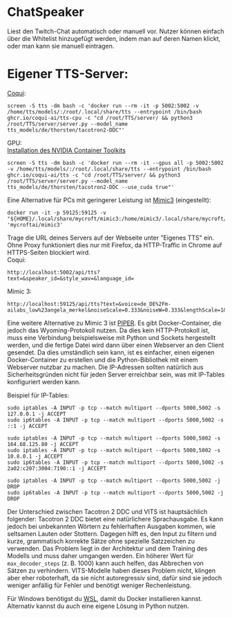# ChatSpeaker
Liest den Twitch-Chat automatisch oder manuell vor. Nutzer können einfach über die Whitelist hinzugefügt werden, indem man auf deren Namen klickt, oder man kann sie manuell eintragen.

# Eigener TTS-Server:
[Coqui](https://github.com/coqui-ai/TTS):
```
screen -S tts -dm bash -c 'docker run --rm -it -p 5002:5002 -v /home/tts/models/:/root/.local/share/tts --entrypoint /bin/bash ghcr.io/coqui-ai/tts-cpu -c "cd /root/TTS/server/ && python3 /root/TTS/server/server.py --model_name tts_models/de/thorsten/tacotron2-DDC"'
```
GPU:  
[Installation des NVIDIA Container Toolkits](https://docs.nvidia.com/datacenter/cloud-native/container-toolkit/latest/install-guide.html)
```
screen -S tts -dm bash -c 'docker run --rm -it --gpus all -p 5002:5002 -v /home/tts/models/:/root/.local/share/tts --entrypoint /bin/bash ghcr.io/coqui-ai/tts -c "cd /root/TTS/server/ && python3 /root/TTS/server/server.py --model_name tts_models/de/thorsten/tacotron2-DDC --use_cuda true"'
```
Eine Alternative für PCs mit geringerer Leistung ist [Mimic3](https://github.com/MycroftAI/mimic3) (eingestellt):
```
docker run -it -p 59125:59125 -v "${HOME}/.local/share/mycroft/mimic3:/home/mimic3/.local/share/mycroft/mimic3" 'mycroftai/mimic3'
```
Trage die URL deines Servers auf der Webseite unter "Eigenes TTS" ein. Ohne Proxy funktioniert dies nur mit Firefox, da HTTP-Traffic in Chrome auf HTTPS-Seiten blockiert wird.  
Coqui:
```
http://localhost:5002/api/tts?text=&speaker_id=&style_wav=&language_id=
```
Mimic 3:
```
http://localhost:59125/api/tts?text=&voice=de_DE%2Fm-ailabs_low%23angela_merkel&noiseScale=0.333&noiseW=0.333&lengthScale=1&ssml=false&audioTarget=client
```

Eine weitere Alternative zu Mimic 3 ist [PIPER](https://github.com/rhasspy/piper/). Es gibt Docker-Container, die jedoch das Wyoming-Protokoll nutzen. Da dies kein HTTP-Protokoll ist, muss eine Verbindung beispielsweise mit Python und Sockets hergestellt werden, und die fertige Datei wird dann über einen Webserver an den Client gesendet. Da dies umständlich sein kann, ist es einfacher, einen eigenen Docker-Container zu erstellen und die Python-Bibliothek mit einem Webserver nutzbar zu machen. Die IP-Adressen sollten natürlich aus Sicherheitsgründen nicht für jeden Server erreichbar sein, was mit IP-Tables konfiguriert werden kann.

Beispiel für IP-Tables:
```
sudo iptables -A INPUT -p tcp --match multiport --dports 5000,5002 -s 127.0.0.1 -j ACCEPT
sudo ip6tables -A INPUT -p tcp --match multiport --dports 5000,5002 -s ::1 -j ACCEPT

sudo iptables -A INPUT -p tcp --match multiport --dports 5000,5002 -s 164.68.125.80 -j ACCEPT
sudo iptables -A INPUT -p tcp --match multiport --dports 5000,5002 -s 10.8.0.1 -j ACCEPT
sudo ip6tables -A INPUT -p tcp --match multiport --dports 5000,5002 -s 2a02:c207:3004:7190::1 -j ACCEPT

sudo iptables -A INPUT -p tcp --match multiport --dports 5000,5002 -j DROP
sudo ip6tables -A INPUT -p tcp --match multiport --dports 5000,5002 -j DROP
```

Der Unterschied zwischen Tacotron 2 DDC und VITS ist hauptsächlich folgender: Tacotron 2 DDC bietet eine natürlichere Sprachausgabe. Es kann jedoch bei unbekannten Wörtern zu fehlerhaften Ausgaben kommen, wie seltsamen Lauten oder Stottern. Dagegen hilft es, den Input zu filtern und kurze, grammatisch korrekte Sätze ohne spezielle Satzzeichen zu verwenden. Das Problem liegt in der Architektur und dem Training des Modells und muss daher umgangen werden. Ein höherer Wert für `max_decoder_steps` (z. B. 1000) kann auch helfen, das Abbrechen von Sätzen zu verhindern. VITS-Modelle haben dieses Problem nicht, klingen aber eher roboterhaft, da sie nicht autoregressiv sind, dafür sind sie jedoch weniger anfällig für Fehler und benötigt weniger Rechenleistung.

Für Windows benötigst du [WSL](https://learn.microsoft.com/de-de/windows/wsl/install), damit du Docker installieren kannst.  
Alternativ kannst du auch eine eigene Lösung in Python nutzen.
